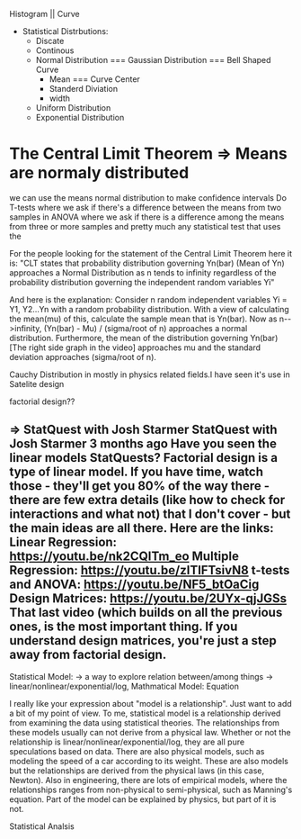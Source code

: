 
Histogram || Curve
* Statistical Distrbutions:
    - Discate
    - Continous
    - Normal Distribution === Gaussian Distribution === Bell Shaped Curve
        - Mean === Curve Center
        - Standerd Diviation
        - width
    - Uniform Distribution
    - Exponential Distribution

# The Central Limit Theorem => Means are normaly distributed



we can use the means normal distribution to make confidence intervals
Do T-tests where we ask if there's a difference between the means from two samples
in ANOVA where we ask if there is a difference among the means from three or more samples
and pretty much any statistical test that uses the





For the people looking for the statement of the Central Limit Theorem here it is:
"CLT states that probability distribution governing Yn(bar) (Mean of Yn) approaches a Normal Distribution as n tends to infinity regardless of the probability distribution governing the independent random variables Yi"

And here is the explanation:
Consider n random independent variables Yi = Y1, Y2...Yn with a random probability distribution. With a view of calculating the mean(mu) of this, calculate the sample mean that is Yn(bar). Now as n-->infinity, 
                            (Yn(bar) - Mu) / (sigma/root of n) 
approaches a normal distribution. Furthermore, the mean of the distribution governing Yn(bar) [The right side graph in the video] approaches mu and the standard deviation approaches (sigma/root of n).﻿



Cauchy Distribution in mostly in physics related fields.I have seen it's use in Satelite design









 factorial design??

=> StatQuest with Josh Starmer
StatQuest with Josh Starmer
3 months ago
Have you seen the linear models StatQuests? Factorial design is a type of linear model. If you have time, watch those - they'll get you 80% of the way there - there are few extra details (like how to check for interactions and what not) that I don't cover - but the main ideas are all there. Here are the links:
Linear Regression: https://youtu.be/nk2CQITm_eo
Multiple Regression: https://youtu.be/zITIFTsivN8
t-tests and ANOVA: https://youtu.be/NF5_btOaCig
Design Matrices: https://youtu.be/2UYx-qjJGSs
That last video (which builds on all the previous ones, is the most important thing. If you understand design matrices, you're just a step away from factorial design.
--------------------------------------------------------------------------------------------------------------

Statistical Model: -> a way to explore relation between/among things -> linear/nonlinear/exponential/log,
Mathmatical Model: Equation






 I really like your expression about "model is a relationship".  Just want to add a bit of my point of view.  To me, statistical model is a relationship derived from examining the data using statistical theories.  The relationships from these models usually can not derive from a physical law.  Whether or not the relationship is linear/nonlinear/exponential/log, they are all pure speculations based on data.  There are also physical models, such as modeling the speed of a car according to its weight. These are also models but the relationships are derived from the physical laws (in this case, Newton).  Also in engineering, there are lots of empirical models, where the relationships ranges from non-physical to semi-physical, such as Manning's equation.  Part of the model can be explained by physics, but part of it is not.




 Statistical Analsis